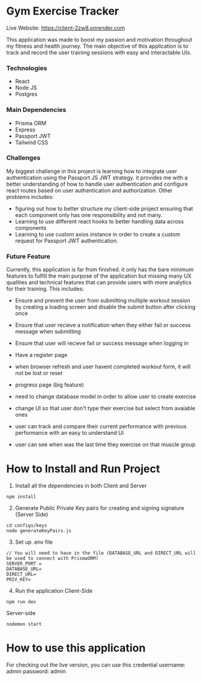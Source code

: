 # Gym Exercise Tracker

Live Website: https://client-2zw8.onrender.com

This application was made to boost my passion and motivation throughout my fitness and health journey. The main objective of this application is to track and record the user training sessions with easy and interactable UIs.

### Technologies

- React
- Node JS
- Postgres

### Main Dependencies
- Prisma ORM
- Express
- Passport JWT
- Tailwind CSS

### Challenges
My biggest challenge in this project is learning how to integrate user authentication using the Passport JS JWT strategy. it provides me with a better understanding of how to handle user authentication and configure react routes based on user authentication and authorization. Other problems includes: 
- figuring out how to better structure my client-side project ensuring that each component only has one responsibility and not many.
- Learning to use different react hooks to better handling data across components
- Learning to use custom axios instance in order to create a custom request for Passport JWT authentication.

### Future Feature
Currently, this application is far from finished. it only has the bare minimum features to fulfill the main purpose of the application but missing many UX qualities and technical features that can provide users with more analytics for their training. This includes:
- Ensure and prevent the user from submitting multiple workout session by creating a loading screen and disable the submit button after clicking once
- Ensure that user recieve a notification when they either fail or success message when submitting
- Ensure that user will recieve fail or success message when logging in
- Have a register page
- when browser refresh and user havent completed workout form, it will not be lost or reset

- progress page (big feature)
- need to change database model in order to allow user to create exercise
- change UI so that user don't type their exercise but select from avaiable ones
- user can track and compare their current performance with previous performance with an easy to understand UI
- user can see when was the last time they exercise on that muscle group

# How to Install and Run Project

1. Install all the dependencies in both Client and Server
```
npm install
```
2. Generate Public Private Key pairs for creating and signing signature (Server Side)
```
cd configs/keys
node generateKeyPairs.js
```
3. Set up .env file 
```
// You will need to have in the file (DATABASE_URL and DIRECT_URL will be used to connect with PrismaORM)
SERVER_PORT =
DATABASE_URL=
DIRECT_URL=
PRIV_KEY=
```
4. Run the application
Client-Side
```
npm run dev
```
Server-side
```
nodemon start
```

# How to use this application
For checking out the live version, you can use this credential
username: admin
password: admin



